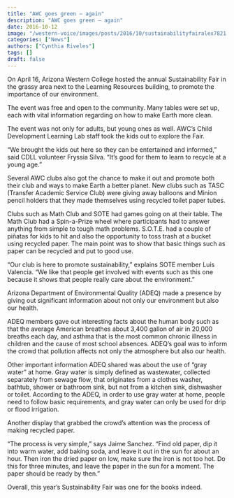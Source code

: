```yaml
---
title: "AWC goes green – again"
description: "AWC goes green – again"
date: 2016-10-12
image: "/western-voice/images/posts/2016/10/sustainabilityfairalex7821.jpg"
categories: ["News"]
authors: ["Cynthia Riveles"]
tags: []
draft: false
---
```

On April 16, Arizona Western College hosted the annual Sustainability Fair in the grassy area next to the Learning Resources building, to promote the importance of our environment.

The event was free and open to the community. Many tables were set up, each with vital information regarding on how to make Earth more clean.

The event was not only for adults, but young ones as well. AWC’s Child Development Learning Lab staff took the kids out to explore the Fair.

“We brought the kids out here so they can be entertained and informed,” said CDLL volunteer Fryssia Silva. “It’s good for them to learn to recycle at a young age.”

Several AWC clubs also got the chance to make it out and promote both their club and ways to make Earth a better planet. New clubs such as TASC (Transfer Academic Service Club) were giving away balloons and Minion pencil holders that they made themselves using recycled toilet paper tubes.

Clubs such as Math Club and SOTE had games going on at their table. The Math Club had a Spin-a-Prize wheel where participants had to answer anything from simple to tough math problems. S.O.T.E. had a couple of piñatas for kids to hit and also the opportunity to toss trash at a bucket using recycled paper. The main point was to show that basic things such as paper can be recycled and put to good use.

“Our club is here to promote sustainability,” explains SOTE member Luis Valencia. “We like that people get involved with events such as this one because it shows that people really care about the environment.”

Arizona Department of Environmental Quality (ADEQ) made a presence by giving out significant information about not only our environment but also our health.

ADEQ members gave out interesting facts about the human body such as that the average American breathes about 3,400 gallon of air in 20,000 breaths each day, and asthma that is the most common chronic illness in children and the cause of most school absences. ADEQ’s goal was to inform the crowd that pollution affects not only the atmosphere but also our health.

Other important information ADEQ shared was about the use of “gray water” at home. Gray water is simply defined as wastewater, collected separately from sewage flow, that originates from a clothes washer, bathtub, shower or bathroom sink, but not from a kitchen sink, dishwasher or toilet. According to the ADEQ, in order to use gray water at home, people need to follow basic requirements, and gray water can only be used for drip or flood irrigation.

Another display that grabbed the crowd’s attention was the process of making recycled paper.

“The process is very simple,” says Jaime Sanchez. “Find old paper, dip it into warm water, add baking soda, and leave it out in the sun for about an hour. Then iron the dried paper on low, make sure the iron is not too hot. Do this for three minutes, and leave the paper in the sun for a moment. The paper should be ready by then.”

Overall, this year’s Sustainability Fair was one for the books indeed.